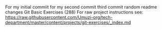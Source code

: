For my initial commiit
for my second commit
third commit
random readme changes
Git Basic Exercises (288)
For raw project instructions see: https://raw.githubusercontent.com/Umuzi-org/tech-department/master/content/projects/git-exercises/_index.md
